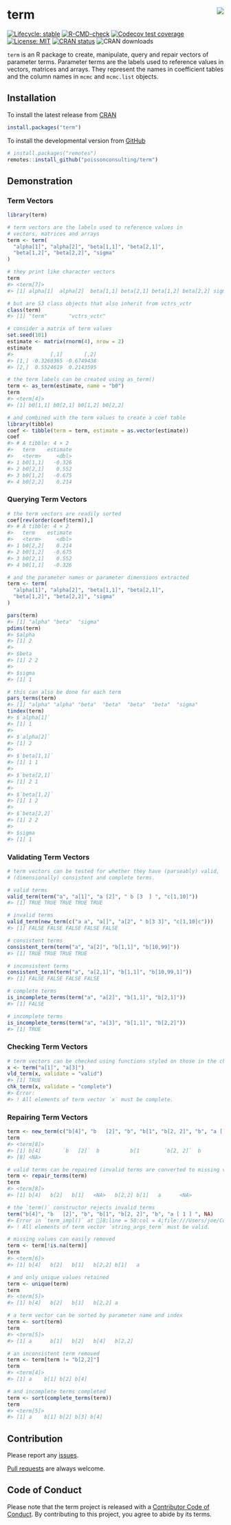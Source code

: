 
<!-- README.md is generated from README.Rmd. Please edit that file -->

# term <img src="man/figures/logo.png" align="right" />

<!-- badges: start -->

[![Lifecycle:
stable](https://img.shields.io/badge/lifecycle-stable-brightgreen.svg)](https://lifecycle.r-lib.org/articles/stages.html#stable)
[![R-CMD-check](https://github.com/poissonconsulting/term/actions/workflows/R-CMD-check.yaml/badge.svg)](https://github.com/poissonconsulting/term/actions/workflows/R-CMD-check.yaml)
[![Codecov test
coverage](https://codecov.io/gh/poissonconsulting/term/branch/master/graph/badge.svg)](https://app.codecov.io/gh/poissonconsulting/term?branch=master)
[![License:
MIT](https://img.shields.io/badge/License-MIT-green.svg)](https://opensource.org/licenses/MIT)
[![CRAN
status](https://www.r-pkg.org/badges/version/term)](https://cran.r-project.org/package=term)
![CRAN downloads](http://cranlogs.r-pkg.org/badges/term)
<!-- badges: end -->

`term` is an R package to create, manipulate, query and repair vectors
of parameter terms. Parameter terms are the labels used to reference
values in vectors, matrices and arrays. They represent the names in
coefficient tables and the column names in `mcmc` and `mcmc.list`
objects.

## Installation

To install the latest release from [CRAN](https://cran.r-project.org)

``` r
install.packages("term")
```

To install the developmental version from
[GitHub](https://github.com/poissonconsulting/term)

``` r
# install.packages("remotes")
remotes::install_github("poissonconsulting/term")
```

## Demonstration

### Term Vectors

``` r
library(term)

# term vectors are the labels used to reference values in 
# vectors, matrices and arrays
term <- term(
  "alpha[1]", "alpha[2]", "beta[1,1]", "beta[2,1]",
  "beta[1,2]", "beta[2,2]", "sigma"
)

# they print like character vectors
term
#> <term[7]>
#> [1] alpha[1]  alpha[2]  beta[1,1] beta[2,1] beta[1,2] beta[2,2] sigma

# but are S3 class objects that also inherit from vctrs_vctr
class(term)
#> [1] "term"       "vctrs_vctr"
```

``` r
# consider a matrix of term values
set.seed(101)
estimate <- matrix(rnorm(4), nrow = 2)
estimate
#>            [,1]       [,2]
#> [1,] -0.3260365 -0.6749438
#> [2,]  0.5524619  0.2143595

# the term labels can be created using as_term()
term <- as_term(estimate, name = "b0")
term
#> <term[4]>
#> [1] b0[1,1] b0[2,1] b0[1,2] b0[2,2]

# and combined with the term values to create a coef table
library(tibble)
coef <- tibble(term = term, estimate = as.vector(estimate))
coef
#> # A tibble: 4 × 2
#>   term    estimate
#>   <term>     <dbl>
#> 1 b0[1,1]   -0.326
#> 2 b0[2,1]    0.552
#> 3 b0[1,2]   -0.675
#> 4 b0[2,2]    0.214
```

### Querying Term Vectors

``` r
# the term vectors are readily sorted
coef[rev(order(coef$term)),]
#> # A tibble: 4 × 2
#>   term    estimate
#>   <term>     <dbl>
#> 1 b0[2,2]    0.214
#> 2 b0[1,2]   -0.675
#> 3 b0[2,1]    0.552
#> 4 b0[1,1]   -0.326

# and the parameter names or parameter dimensions extracted
term <- term(
  "alpha[1]", "alpha[2]", "beta[1,1]", "beta[2,1]",
  "beta[1,2]", "beta[2,2]", "sigma"
)

pars(term)
#> [1] "alpha" "beta"  "sigma"
pdims(term)
#> $alpha
#> [1] 2
#> 
#> $beta
#> [1] 2 2
#> 
#> $sigma
#> [1] 1

# this can also be done for each term
pars_terms(term)
#> [1] "alpha" "alpha" "beta"  "beta"  "beta"  "beta"  "sigma"
tindex(term)
#> $`alpha[1]`
#> [1] 1
#> 
#> $`alpha[2]`
#> [1] 2
#> 
#> $`beta[1,1]`
#> [1] 1 1
#> 
#> $`beta[2,1]`
#> [1] 2 1
#> 
#> $`beta[1,2]`
#> [1] 1 2
#> 
#> $`beta[2,2]`
#> [1] 2 2
#> 
#> $sigma
#> [1] 1
```

### Validating Term Vectors

``` r
# term vectors can be tested for whether they have (parseably) valid,
# (dimensionally) consistent and complete terms.

# valid terms
valid_term(term("a", "a[1]", "a [2]", " b [3  ] ", "c[1,10]"))
#> [1] TRUE TRUE TRUE TRUE TRUE

# invalid terms
valid_term(new_term(c("a a", "a[]", "a[2", " b[3 3]", "c[1,10]c")))
#> [1] FALSE FALSE FALSE FALSE FALSE

# consistent terms
consistent_term(term("a", "a[2]", "b[1,1]", "b[10,99]"))
#> [1] TRUE TRUE TRUE TRUE

# inconsistent terms
consistent_term(term("a", "a[2,1]", "b[1,1]", "b[10,99,1]"))
#> [1] FALSE FALSE FALSE FALSE

# complete terms
is_incomplete_terms(term("a", "a[2]", "b[1,1]", "b[2,1]"))
#> [1] FALSE

# incomplete terms
is_incomplete_terms(term("a", "a[3]", "b[1,1]", "b[2,2]"))
#> [1] TRUE
```

### Checking Term Vectors

``` r
# term vectors can be checked using functions styled on those in the chk package
x <- term("a[1]", "a[3]")
vld_term(x, validate = "valid")
#> [1] TRUE
chk_term(x, validate = "complete")
#> Error:
#> ! All elements of term vector `x` must be complete.
```

### Repairing Term Vectors

``` r
term <- new_term(c("b[4]", "b   [2]", "b", "b[1", "b[2, 2]", "b", "a [ 1 ] ", NA))
term
#> <term[8]>
#> [1] b[4]       `b   [2]`  b          b[1        `b[2, 2]`  b          `a [ 1 ] `
#> [8] <NA>

# valid terms can be repaired (invalid terms are converted to missing values)
term <- repair_terms(term)
term
#> <term[8]>
#> [1] b[4]   b[2]   b[1]   <NA>   b[2,2] b[1]   a      <NA>

# the `term()` constructor rejects invalid terms
term("b[4]", "b   [2]", "b", "b[1", "b[2, 2]", "b", "a [ 1 ] ", NA)
#> Error in `term_impl()` at ]8;line = 50:col = 4;file:///Users/joe/Code/poissonconsulting/term/term/R/term.Rterm/R/term.R:50:4]8;;:
#> ! All elements of term vector `string_args_term` must be valid.

# missing values can easily removed
term <- term[!is.na(term)]
term
#> <term[6]>
#> [1] b[4]   b[2]   b[1]   b[2,2] b[1]   a

# and only unique values retained
term <- unique(term)
term
#> <term[5]>
#> [1] b[4]   b[2]   b[1]   b[2,2] a

# a term vector can be sorted by parameter name and index
term <- sort(term)
term
#> <term[5]>
#> [1] a      b[1]   b[2]   b[4]   b[2,2]

# an inconsistent term removed
term <- term[term != "b[2,2]"]
term
#> <term[4]>
#> [1] a    b[1] b[2] b[4]

# and incomplete terms completed
term <- sort(complete_terms(term))
term
#> <term[5]>
#> [1] a    b[1] b[2] b[3] b[4]
```

## Contribution

Please report any
[issues](https://github.com/poissonconsulting/term/issues).

[Pull requests](https://github.com/poissonconsulting/term/pulls) are
always welcome.

## Code of Conduct

Please note that the term project is released with a [Contributor Code
of
Conduct](https://contributor-covenant.org/version/2/0/CODE_OF_CONDUCT.html).
By contributing to this project, you agree to abide by its terms.
